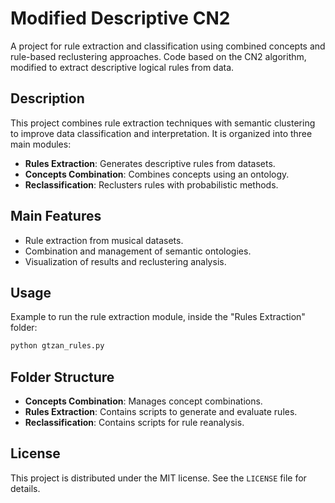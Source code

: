 # Modified Descriptive CN2

A project for rule extraction and classification using combined concepts and rule-based reclustering approaches.
Code based on the CN2 algorithm, modified to extract descriptive logical rules from data.

## Description

This project combines rule extraction techniques with semantic clustering to improve data classification and interpretation. It is organized into three main modules:
- **Rules Extraction**: Generates descriptive rules from datasets.
- **Concepts Combination**: Combines concepts using an ontology.
- **Reclassification**: Reclusters rules with probabilistic methods.

## Main Features

- Rule extraction from musical datasets.
- Combination and management of semantic ontologies.
- Visualization of results and reclustering analysis.

## Usage

Example to run the rule extraction module, inside the "Rules Extraction" folder:
```bash
python gtzan_rules.py
```

## Folder Structure

- **Concepts Combination**: Manages concept combinations.
- **Rules Extraction**: Contains scripts to generate and evaluate rules.
- **Reclassification**: Contains scripts for rule reanalysis.

## License

This project is distributed under the MIT license. See the `LICENSE` file for details.
